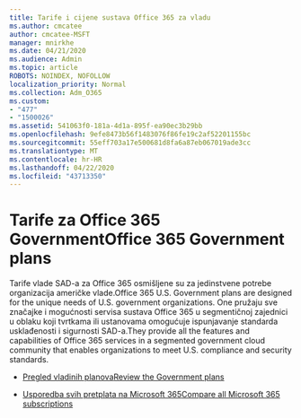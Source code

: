 ```yaml
---
title: Tarife i cijene sustava Office 365 za vladu
ms.author: cmcatee
author: cmcatee-MSFT
manager: mnirkhe
ms.date: 04/21/2020
ms.audience: Admin
ms.topic: article
ROBOTS: NOINDEX, NOFOLLOW
localization_priority: Normal
ms.collection: Adm_O365
ms.custom:
- "477"
- "1500026"
ms.assetid: 541063f0-181a-4d1a-895f-ea90ec3b29bb
ms.openlocfilehash: 9efe8473b56f1483076f86fe19c2af52201155bc
ms.sourcegitcommit: 55eff703a17e500681d8fa6a87eb067019ade3cc
ms.translationtype: MT
ms.contentlocale: hr-HR
ms.lasthandoff: 04/22/2020
ms.locfileid: "43713350"
---
```

# <a name="office-365-government-plans"></a><span data-ttu-id="6c800-102">Tarife za Office 365 Government</span><span class="sxs-lookup"><span data-stu-id="6c800-102">Office 365 Government plans</span></span>

<span data-ttu-id="6c800-103">Tarife vlade SAD-a za Office 365 osmišljene su za jedinstvene potrebe organizacija američke vlade.</span><span class="sxs-lookup"><span data-stu-id="6c800-103">Office 365 U.S. Government plans are designed for the unique needs of U.S. government organizations.</span></span> <span data-ttu-id="6c800-104">One pružaju sve značajke i mogućnosti servisa sustava Office 365 u segmentičnoj zajednici u oblaku koji tvrtkama ili ustanovama omogućuje ispunjavanje standarda usklađenosti i sigurnosti SAD-a.</span><span class="sxs-lookup"><span data-stu-id="6c800-104">They provide all the features and capabilities of Office 365 services in a segmented government cloud community that enables organizations to meet U.S. compliance and security standards.</span></span>
  
- [<span data-ttu-id="6c800-105">Pregled vladinih planova</span><span class="sxs-lookup"><span data-stu-id="6c800-105">Review the Government plans</span></span>](https://products.office.com/government/compare-office-365-government-plans)

- [<span data-ttu-id="6c800-106">Usporedba svih pretplata na Microsoft 365</span><span class="sxs-lookup"><span data-stu-id="6c800-106">Compare all Microsoft 365 subscriptions</span></span>](https://products.office.com/business/compare-more-office-365-for-business-plans)